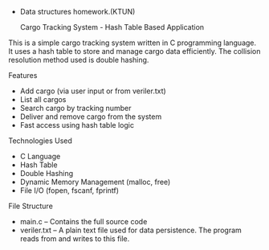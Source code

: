 - Data structures homework.(KTUN)
  
  Cargo Tracking System - Hash Table Based Application
  
This is a simple cargo tracking system written in C programming language. It uses a hash table to store and manage cargo data efficiently. The collision resolution method used is double hashing.


Features
  
* Add cargo (via user input or from veriler.txt)
* List all cargos
* Search cargo by tracking number
* Deliver and remove cargo from the system
* Fast access using hash table logic


Technologies Used
  
* C Language
* Hash Table
* Double Hashing
* Dynamic Memory Management (malloc, free)
* File I/O (fopen, fscanf, fprintf)


File Structure
  
* main.c – Contains the full source code
* veriler.txt – A plain text file used for data persistence. The program reads from and writes to this file.


